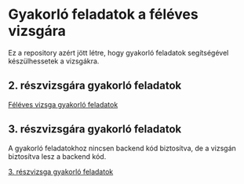 # Gyakorló feladatok a féléves vizsgára

Ez a repository azért jött létre,
hogy gyakorló feladatok segítségével készülhessetek a vizsgákra.

## 2. részvizsgára gyakorló feladatok

[Féléves vizsga gyakorló feladatok](second-exam.md)

## 3. részvizsgára gyakorló feladatok

A gyakorló feladatokhoz nincsen backend kód biztosítva, de a vizsgán biztosítva lesz a backend kód.

[3. részvizsga gyakorló feladatok](second-exam.md)
